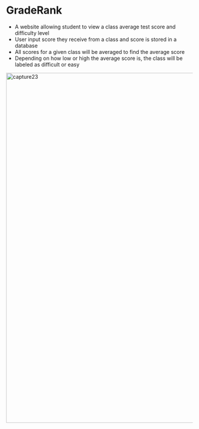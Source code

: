 # GradeRank 
- A website allowing student to view a class average test score and difficulty level
- User input score they receive from a class and score is stored in a database
- All scores for a given class will be averaged to find the average score
- Depending on how low or high the average score is, the class will be labeled as difficult or easy 
<img width="945" alt="capture23" src="https://cloud.githubusercontent.com/assets/22923895/24087020/9f670fdc-0cef-11e7-8cdb-7eaf44ffae3c.PNG">
 
